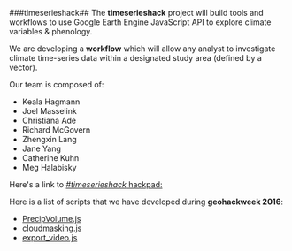 <!-- ---
title: timeserieshack
weight: 1
permalink: /
layout: default
--- -->
###timeserieshack##
The **timeserieshack** project will build tools and workflows to use Google Earth Engine JavaScript API to explore climate variables & phenology.

We are developing a **workflow** which will allow any analyst to investigate climate time-series data within a designated study area (defined by a vector).

Our team is composed of:

* Keala Hagmann
* Joel Masselink
* Christiana Ade
* Richard McGovern
* Zhengxin Lang
* Jane Yang
* Catherine Kuhn
* Meg Halabisky

Here's a link to [*#timeserieshack* hackpad:](https://hackpad.com/timeserieshack-DLZpOv1FBQL)

Here is a list of scripts that we have developed during **geohackweek 2016**:
* [PrecipVolume.js](scripts/PrecipVolume.js)
* [cloudmasking.js](scripts/cloudmasking.js)
* [export_video.js](scripts/export_video.js)
